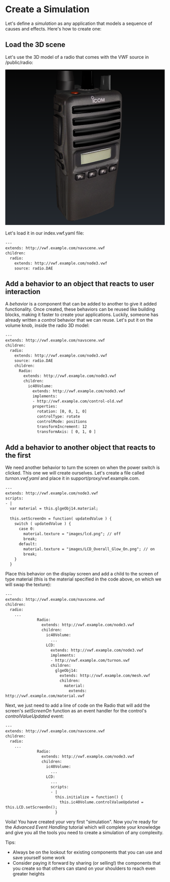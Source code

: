 # Create a Simulation

Let's define a *simulation* as any application that models a sequence of causes and effects.  Here's how to create one:

## Load the 3D scene

Let's use the 3D model of a radio that comes with the VWF source in /public/radio:

![The radio 3D model for this recipe](images/radio.png)

Let's load it in our index.vwf.yaml file:

	---
	extends: http://vwf.example.com/navscene.vwf
	children:
	  radio:
	    extends: http://vwf.example.com/node3.vwf
	    source: radio.DAE

## Add a behavior to an object that reacts to user interaction

A *behavior* is a component that can be added to another to give it added functionality.  Once created, these behaviors can be reused like building blocks, making it faster to create your applications.  Luckily, someone has already written a *control* behavior that we can reuse.  Let's put it on the volume knob, inside the radio 3D model:

	---
	extends: http://vwf.example.com/navscene.vwf
	children:
	  radio:
	    extends: http://vwf.example.com/node3.vwf
	    source: radio.DAE
        children:
          Radio:
            extends: http://vwf.example.com/node3.vwf
            children:
              ic40Volume:
                extends: http://vwf.example.com/node3.vwf
                implements:
                - http://vwf.example.com/control-old.vwf
                properties:
                  rotation: [0, 0, 1, 0]
                  controlType: rotate
                  controlMode: positions
                  transformIncrement: 12
                  transformAxis: [ 0, 1, 0 ]

## Add a behavior to another object that reacts to the first

We need another behavior to turn the screen on when the power switch is clicked.  This one we will create ourselves.  Let's create a file called *turnon.vwf.yaml* and place it in support/proxy/vwf.example.com.  

	---
	extends: http://vwf.example.com/node3.vwf
	scripts:
	- |
	  var material = this.glgeObj14.material;
	
	  this.setScreenOn = function( updatedValue ) {
	    switch ( updatedValue ) {
	      case 0:
	        material.texture = "images/lcd.png"; // off
	        break;
	      default:
	        material.texture = "images/LCD_Overall_Glow_On.png"; // on
	        break;
	    }
	  }

Place this behavior on the display screen and add a child to the screen of type material (this is the material specified in the code above, on which we will swap the texture):

	---
	extends: http://vwf.example.com/navscene.vwf
	children:
	  radio:
	    ...
	              Radio:
	                extends: http://vwf.example.com/node3.vwf
	                children:
	                  ic40Volume:
	                    ...
	                  LCD:
	                    extends: http://vwf.example.com/node3.vwf
	                    implements:
	                    - http://vwf.example.com/turnon.vwf
	                    children:
	                      glgeObj14:
	                        extends: http://vwf.example.com/mesh.vwf
	                        children:
	                          material:
	                            extends: http://vwf.example.com/material.vwf

Next, we just need to add a line of code on the Radio that will add the screen's *setScreenOn* function as an event handler for the  control's *controlValueUpdated* event:

	---
	extends: http://vwf.example.com/navscene.vwf
	children:
	  radio:
	    ...
	              Radio:
	                extends: http://vwf.example.com/node3.vwf
	                children:
	                  ic40Volume:
	                    ...
	                  LCD:
	                    ...
	                    scripts:
	                    - |
	                      this.initialize = function() {
	                        this.ic40Volume.controlValueUpdated = this.LCD.setScreenOn();
	                      }

Voila!  You have created your very first "simulation".  Now you're ready for the *Advanced Event Handling* tutorial which will complete your knowledge and give you all the tools you need to create a simulation of any complexity.

Tips:

- Always be on the lookout for existing components that you can use and save yourself some work
- Consider paying it forward by sharing (or selling!) the components that you create so that others can stand on your shoulders to reach even greater heights